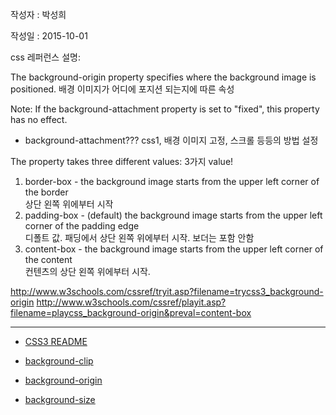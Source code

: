 작성자 : 박성희

작성일 : 2015-10-01

css 레퍼런스 설명:

The background-origin property specifies where the background image is positioned.
배경 이미지가 어디에 포지션 되는지에 따른 속성

Note: If the background-attachment property is set to "fixed", this property has no effect.
* background-attachment??? css1, 배경 이미지 고정, 스크롤 등등의 방법 설정

The property takes three different values: 3가지 value!

1. border-box - the background image starts from the upper left corner of the border<br/>
  상단 왼쪽 위에부터 시작
2. padding-box - (default) the background image starts from the upper left corner of the padding edge<br/>
  디폴트 값. 패딩에서 상단 왼쪽 위에부터 시작. 보더는 포함 안함
3. content-box - the background image starts from the upper left corner of the content<br/>
  컨텐츠의 상단 왼쪽 위에부터 시작.

http://www.w3schools.com/cssref/tryit.asp?filename=trycss3_background-origin
http://www.w3schools.com/cssref/playit.asp?filename=playcss_background-origin&preval=content-box


-----

* [CSS3 README](../README.md)

* [background-clip](background-clip.md)
* [background-origin](background-origin.md)
* [background-size](background-size.md)
